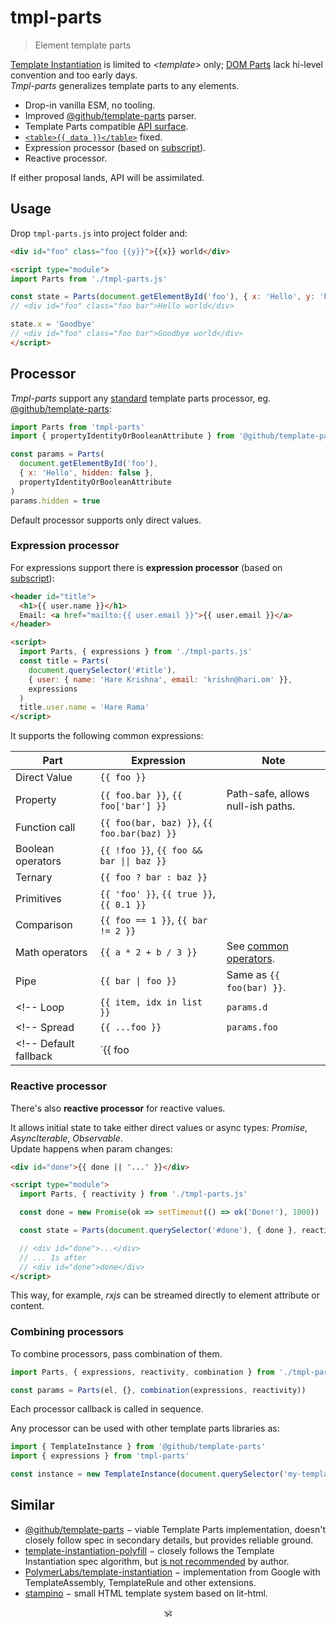 # tmpl-parts

> Element template parts

[Template Instantiation](https://github.com/w3c/webcomponents/blob/gh-pages/proposals/Template-Instantiation.md) is limited to _\<template\>_ only;
[DOM Parts](https://github.com/WICG/webcomponents/blob/gh-pages/proposals/DOM-Parts.md) lack hi-level convention and too early days.<br/>
_Tmpl-parts_ generalizes template parts to any elements.

- Drop-in vanilla ESM, no tooling.
- Improved [@github/template-parts](https://github.com/github/template-parts) parser.
- Template Parts compatible [API surface](./src/api.js).
- [`<table>{{ data }}</table>`](https://github.com/domenic/template-parts/issues/2) fixed.
- Expression processor (based on [subscript](https://github.com/spectjs/subscript)).
- Reactive processor.
<!-- - [`<svg width={{ width }}>`](https://github.com/github/template-parts/issues/26) and other cases fixed. -->

If either proposal lands, API will be assimilated.

## Usage

Drop `tmpl-parts.js` into project folder and:

```html
<div id="foo" class="foo {{y}}">{{x}} world</div>

<script type="module">
import Parts from './tmpl-parts.js'

const state = Parts(document.getElementById('foo'), { x: 'Hello', y: 'bar'})
// <div id="foo" class="foo bar">Hello world</div>

state.x = 'Goodbye'
// <div id="foo" class="foo bar">Goodbye world</div>
</script>
```

## Processor

_Tmpl-parts_ support any [standard](https://github.com/WICG/webcomponents/blob/gh-pages/proposals/Template-Instantiation.md#32-template-parts-and-custom-template-process-callback) template parts processor, eg. [@github/template-parts](https://github.com/github/template-parts):
<!--
```js
const parts = params(element, params, {
  createCallback(el, parts, state) {
    // ... init parts / parse expressions, eg.
    for (const part of parts) part.evaluate = parse(part.expression)
  },
  processCallback(el, parts, state) {
    // ... update parts / evaluate expressions, eg.
    for (const part of parts) part.evaluate(state)
  }
})
``` -->

<!-- Any external processor can be used with template-parts, -->

```js
import Parts from 'tmpl-parts'
import { propertyIdentityOrBooleanAttribute } from '@github/template-parts'

const params = Parts(
  document.getElementById('foo'),
  { x: 'Hello', hidden: false },
  propertyIdentityOrBooleanAttribute
)
params.hidden = true
```

<!--
```js
export default {
  processCallback(instance, parts, state) {
    if (!state) return
    for (const part of parts) if (part.expression in state) part.value = state[part.expression]
  }
}
``` -->

Default processor supports only direct values.

### Expression processor

For expressions support there is **expression processor** (based on [subscript](https://github.com/spectjs/subscript)):

```html
<header id="title">
  <h1>{{ user.name }}</h1>
  Email: <a href="mailto:{{ user.email }}">{{ user.email }}</a>
</header>

<script>
  import Parts, { expressions } from './tmpl-parts.js'
  const title = Parts(
    document.querySelector('#title'),
    { user: { name: 'Hare Krishna', email: 'krishn@hari.om' }},
    expressions
  )
  title.user.name = 'Hare Rama'
</script>
```

It supports the following common expressions:

Part | Expression |  Note
---|---|---
Direct Value | `{{ foo }}` |
Property | `{{ foo.bar }}`, `{{ foo['bar'] }}` | Path-safe, allows null-ish paths.
Function call | `{{ foo(bar, baz) }}`, `{{ foo.bar(baz) }}` |
Boolean operators | `{{ !foo }}`, `{{ foo && bar \|\| baz }}` |
Ternary | `{{ foo ? bar : baz }}` |
Primitives | `{{ 'foo' }}`, `{{ true }}`, `{{ 0.1 }}` |
Comparison | `{{ foo == 1 }}`, `{{ bar != 2 }}` |
Math operators | `{{ a * 2 + b / 3 }}` | See [common operators](https://github.com/spectjs/subscript#design).
Pipe | `{{ bar \| foo }}` | Same as `{{ foo(bar) }}`.
<!-- Loop | `{{ item, idx in list }}` | `params.d` | Used for `:for` directive only -->
<!-- Spread | `{{ ...foo }}` | `params.foo` | Used to pass multiple attributes or nodes -->
<!-- Default fallback | `{{ foo || bar }}` | `params.foo`, `params.bar` | -->

### Reactive processor

There's also **reactive processor** for reactive values.

It allows initial state to take either direct values or async types: _Promise_, _AsyncIterable_, _Observable_.<br/>
Update happens when param changes:

```html
<div id="done">{{ done || '...' }}</div>

<script type="module">
  import Parts, { reactivity } from './tmpl-parts.js'

  const done = new Promise(ok => setTimeout(() => ok('Done!'), 1000))

  const state = Parts(document.querySelector('#done'), { done }, reactivity)

  // <div id="done">...</div>
  // ... 1s after
  // <div id="done">done</div>
</script>
```

This way, for example, _rxjs_ can be streamed directly to element attribute or content.

### Combining processors

To combine processors, pass combination of them.

```js
import Parts, { expressions, reactivity, combination } from './tmpl-parts.js'

const params = Parts(el, {}, combination(expressions, reactivity))
```

Each processor callback is called in sequence.

Any processor can be used with other template parts libraries as:

```js
import { TemplateInstance } from '@github/template-parts'
import { expressions } from 'tmpl-parts'

const instance = new TemplateInstance(document.querySelector('my-template'), {}, expressions)
```


<!-- ## See also -->

<!-- * [subscript](https://github.com/spectjs/subscript) − micro expression language. -->
<!-- * [element-props](https://github.com/spectjs/element-props) − normalized access to element attributes / properties. -->
<!-- * [define-element](https://github.com/spectjs/define-element) − declarative custom elements. -->

## Similar

* [@github/template-parts](https://github.com/github/template-parts) − viable Template Parts implementation, doesn't closely follow spec in secondary details, but provides reliable ground.
* [template-instantiation-polyfill](https://github.com/bennypowers/template-instantiation-polyfill#readme) − closely follows the Template Instantiation spec algorithm, but [is not recommended](https://github.com/bennypowers/template-instantiation-polyfill/pull/2#issuecomment-1004110993) by author.
* [PolymerLabs/template-instantiation](https://github.com/PolymerLabs/template-instantiation) − implementation from Google with TemplateAssembly, TemplateRule and other extensions.
* [stampino](https://www.npmjs.com/package/stampino) − small HTML template system based on lit-html.

<p align="center">🕉<p>
